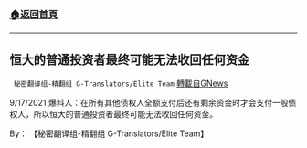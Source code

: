 ###  [:house:返回首頁](https://github.com/ourhimalayas/txt)
---


## 恒大的普通投资者最终可能无法收回任何资金
` 秘密翻译组-精翻组 G-Translators/Elite Team` [轉載自GNews](https://gnews.org/zh-hans/1554019/)

9/17/2021 爆料人：在所有其他债权人全额支付后还有剩余资金时才会支付一般债权人，所以恒大的普通投资者最终可能无法收回任何资金。

By： 【秘密翻译组-精翻组 G-Translators/Elite Team】
